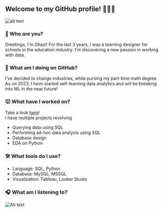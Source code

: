 ## Welcome to my GitHub profile! 🙋🏽‍♂️
![alt text](https://github.com/ghazi-hishamuddin/ghazi-hishamuddin/assets/142828521/fdc54748-068a-47a7-92d1-afae9ea455ba)
</br>
### 👋 Who are you? </br>
Greetings, I'm Ghazi! For the last 3 years, I was a learning designer for schools in the education industry. I'm discovering a new passion in working with data.
</br>
### 🤔 What am I doing on GitHub? </br>
I've decided to change industries, while pursing my part-time math degree.  As on 2023, I have started self-learning data analytics and will be breaking into ML in the near future!
</br>
### 😮 What have I worked on? </br>
Take a look <a href="https://github.com/ghazi-hishamuddin/Portfolio-Guide">here</a>! <!-- add link here --> </br>
I have multiple projects revolving
+ Querying data using SQL
+ Performing ad-hoc data analysis using SQL
+ Database design
+ EDA on Python

### 🛠️ What tools do I use?
+ Language: SQL, Python
+ Database: MySQL, MSSQL
+ Visualization: Tableau, Looker Studio

### 🎧 What am I listening to?
![Alt text](https://spotify-recently-played-readme.vercel.app/api?user=ghazishm&count=1)
  
